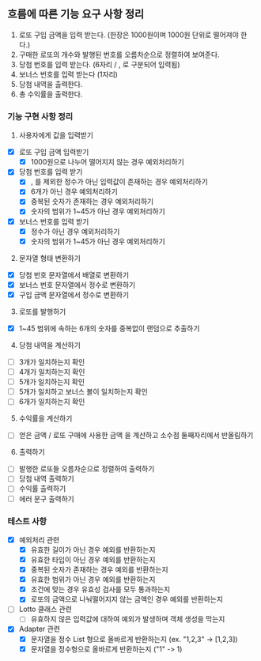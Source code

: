 ## 흐름에 따른 기능 요구 사항 정리
1. 로또 구입 금액을 입력 받는다. (한장은 1000원이며 1000원 단위로 떨어져야 한다.)
2. 구매한 로또의 개수와 발행된 번호를 오름차순으로 정렬하여 보여준다.
3. 당첨 번호를 입력 받는다. (6자리 / , 로 구분되어 입력됨)
4. 보너스 번호를 입력 받는다 (1자리)
5. 당첨 내역을 출력한다.
6. 총 수익률을 출력한다.

### 기능 구현 사항 정리

1. 사용자에게 값을 입력받기
- [x] 로또 구입 금액 입력받기
  - [x] 1000원으로 나누어 떨어지지 않는 경우 예외처리하기
- [x] 당첨 번호를 입력 받기
  - [x] , 를 제외한 정수가 아닌 입력값이 존재하는 경우 예외처리하기
  - [x] 6개가 아닌 경우 예외처리하기
  - [x] 중복된 숫자가 존재하는 경우 예외처리하기
  - [x] 숫자의 범위가 1~45가 아닌 경우 예외처리하기
- [x] 보너스 번호를 입력 받기
  - [x] 정수가 아닌 경우 예외처리하기
  - [x] 숫자의 범위가 1~45가 아닌 경우 예외처리하기

2. 문자열 형태 변환하기
- [x] 당첨 번호 문자열에서 배열로 변환하기
- [x] 보너스 번호 문자열에서 정수로 변환하기
- [x] 구입 금액 문자열에서 정수로 변환하기

3. 로또를 발행하기
- [x] 1~45 범위에 속하는 6개의 숫자를 중복없이 랜덤으로 추출하기

4. 당첨 내역을 계산하기
- [ ] 3개가 일치하는지 확인
- [ ] 4개가 일치하는지 확인
- [ ] 5개가 일치하는지 확인
- [ ] 5개가 일치하고 보너스 볼이 일치하는지 확인
- [ ] 6개가 일치하는지 확인

5. 수익률을 계산하기
- [ ] 얻은 금액 / 로또 구매에 사용한 금액 을 계산하고 소수점 둘째자리에서 반올림하기

6. 출력하기
- [ ] 발행한 로또들 오름차순으로 정렬하여 출력하기
- [ ] 당첨 내역 출력하기
- [ ] 수익률 출력하기
- [ ] 에러 문구 출력하기

### 테스트 사항
- [x] 예외처리 관련
  - [x] 유효한 길이가 아닌 경우 예외를 반환하는지
  - [x] 유효한 타입이 아닌 경우 예외를 반환하는지
  - [x] 중복된 숫자가 존재하는 경우 예외를 반환하는지
  - [x] 유효한 범위가 아닌 경우 예외를 반환하는지
  - [x] 조건에 맞는 경우 유효성 검사를 모두 통과하는지
  - [x] 로또의 금액으로 나눠떨어지지 않는 금액인 경우 예외를 반환하는지

- [ ] Lotto 클래스 관련
  - [ ] 유효하지 않은 입력값에 대하여 예외가 발생하며 객체 생성을 막는지

- [x] Adapter 관련
  - [x] 문자열을 정수 List 형으로 올바르게 반환하는지 (ex. "1,2,3" -> [1,2,3])
  - [x] 문자열을 정수형으로 올바르게 반환하는지 ("1" -> 1)